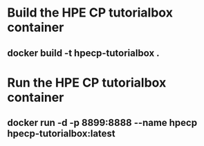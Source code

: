 # Build the HPE CP tutorialbox container
## docker build -t hpecp-tutorialbox .
# Run the HPE CP tutorialbox container
## docker run -d -p 8899:8888 --name hpecp hpecp-tutorialbox:latest